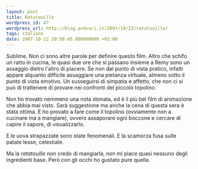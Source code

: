 ```yaml
---
layout: post
title: Ratatouille
wordpress_id: 47
wordpress_url: http://blog.andvari.it/2007/10/22/ratatouille/
tags: italiano
date: 2007-10-22 20:50:45.000000000 +02:00
---
```

Sublime. Non ci sono altre parole per definire questo film. Altro che schifo un ratto in cucina, le quasi due ore che si passano insieme a Remy sono un assaggio dietro l'altro di piacere. Se non dal punto di vista pratico, infatti appare alquanto difficile assaggiare una pietanza virtuale, almeno sotto il punto di vista emotivo. Un susseguirsi di simpatia e affetto, che non ci si può di trattenere di provare nei confronti del piccolo topolino.

Non ho trovato nemmeno una nota stonata, ed è il più bel film di animazione che abbia mai visto. Sarà suggestione ma anche la cena di questa sera è stata ottima. E ho provato a fare come il topolino (ovviamente non a cucinare ma a mangiare), ovvero assaporare ogni boccone e cercare di capire il sapore, di visualizzarlo.

E le uova strapazzate sono state fenomenali. E la scamorza fusa sulle patate lesse, celestiale.

Ma la <em>ratatouille</em> non credo di mangiarla, non mi piace quasi nessuno degli ingredienti base. Però con gli occhi ho gustato pure quella.
